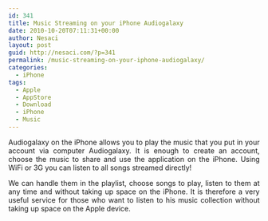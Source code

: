 ```yaml
---
id: 341
title: Music Streaming on your iPhone Audiogalaxy
date: 2010-10-20T07:11:31+00:00
author: Nesaci
layout: post
guid: http://nesaci.com/?p=341
permalink: /music-streaming-on-your-iphone-audiogalaxy/
categories:
  - iPhone
tags:
  - Apple
  - AppStore
  - Download
  - iPhone
  - Music
---
```

<p style="text-align: justify;">
  Audiogalaxy on the iPhone allows you to play the music that you put in your account via computer Audiogalaxy. It is enough to create an account, choose the music to share and use the application on the iPhone. Using WiFi or 3G you can listen to all songs streamed directly!
</p>

<p style="text-align: justify;">
  We can handle them in the playlist, choose songs to play, listen to them at any time and without taking up space on the iPhone. It is therefore a very useful service for those who want to listen to his music collection without taking up space on the Apple device.
</p>